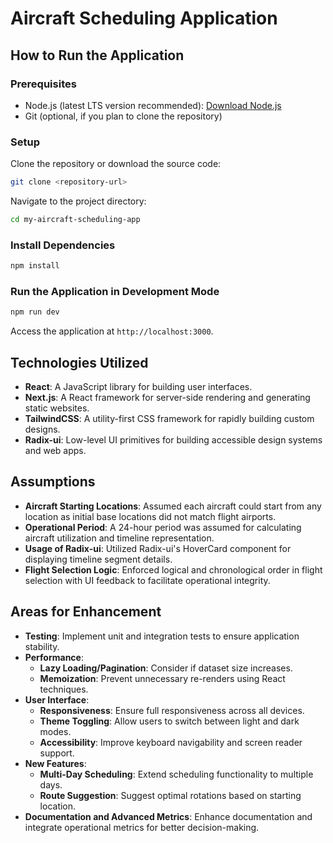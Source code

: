 # Aircraft Scheduling Application

## How to Run the Application

### Prerequisites
- Node.js (latest LTS version recommended): [Download Node.js](https://nodejs.org/)
- Git (optional, if you plan to clone the repository)

### Setup
Clone the repository or download the source code:
```bash
git clone <repository-url>
```

Navigate to the project directory:
```bash
cd my-aircraft-scheduling-app
```

### Install Dependencies
```bash
npm install
```

### Run the Application in Development Mode
```bash
npm run dev
```

Access the application at `http://localhost:3000`.

## Technologies Utilized
- **React**: A JavaScript library for building user interfaces.
- **Next.js**: A React framework for server-side rendering and generating static websites.
- **TailwindCSS**: A utility-first CSS framework for rapidly building custom designs.
- **Radix-ui**: Low-level UI primitives for building accessible design systems and web apps.

## Assumptions
- **Aircraft Starting Locations**: Assumed each aircraft could start from any location as initial base locations did not match flight airports.
- **Operational Period**: A 24-hour period was assumed for calculating aircraft utilization and timeline representation.
- **Usage of Radix-ui**: Utilized Radix-ui's HoverCard component for displaying timeline segment details.
- **Flight Selection Logic**: Enforced logical and chronological order in flight selection with UI feedback to facilitate operational integrity.

## Areas for Enhancement
- **Testing**: Implement unit and integration tests to ensure application stability.
- **Performance**:
  - **Lazy Loading/Pagination**: Consider if dataset size increases.
  - **Memoization**: Prevent unnecessary re-renders using React techniques.
- **User Interface**:
  - **Responsiveness**: Ensure full responsiveness across all devices.
  - **Theme Toggling**: Allow users to switch between light and dark modes.
  - **Accessibility**: Improve keyboard navigability and screen reader support.
- **New Features**:
  - **Multi-Day Scheduling**: Extend scheduling functionality to multiple days.
  - **Route Suggestion**: Suggest optimal rotations based on starting location.
- **Documentation and Advanced Metrics**: Enhance documentation and integrate operational metrics for better decision-making.